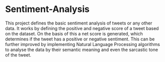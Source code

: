 # Sentiment-Analysis
This project defines the basic sentiment analysis of tweets or any other data. It works by defining the positive and negative score of a tweet based on the dataset. On the basis of this a net score is generated, which determines if the tweet has a positive or negative sentiment. This can be further improved by implementing Natural Language Processing algorithms to analyse the data by their semantic meaning and even the sarcastic tone of the tweet.

